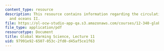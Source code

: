 ```yaml
---
content_type: resource
description: This resource contains information regarding the circulation of the atmosphere
  and oceans II.
file: https://ol-ocw-studio-app-qa.s3.amazonaws.com/courses/12-340-global-warming-science-spring-2012/97991e926507053c2fd0d45af5ce1f63_MIT12_340S12_lec11.pdf
file_type: application/pdf
resourcetype: Document
title: Global Warming Science, Lecture 11
uid: 97991e92-6507-053c-2fd0-d45af5ce1f63
---
```

